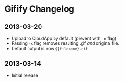 # Gifify Changelog

## 2013-03-20

* Upload to CloudApp by default (prevent with `-n` flag)
* Passing `-x` flag removes resulting .gif *and* original file.
* Default output is now `${filename}.gif`

## 2013-03-14

* Initial release
